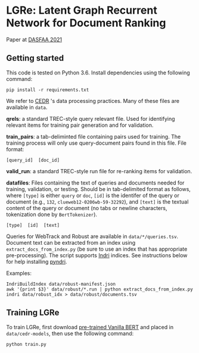 # LGRe: Latent Graph Recurrent Network for Document Ranking
Paper at [DASFAA 2021](http://dm.iis.sinica.edu.tw/DASFAA2021/index.html)
## Getting started

This code is tested on Python 3.6. Install dependencies using the following command:

```
pip install -r requirements.txt
```
We refer to [CEDR](https://github.com/Georgetown-IR-Lab/cedr) 's data processing practices.
Many of these files are available in `data`.

**qrels**: a standard TREC-style query relevant file. Used for identifying relevant items for
training pair generation and for validation.

**train_pairs**: a tab-deliminted file containing pairs used for training. The training process
will only use query-document pairs found in this file.
File format:

```
[query_id]	[doc_id]
```

**valid_run**: a standard TREC-style run file for re-ranking items for validation.

**datafiles**: Files containing the text of queries and documents needed for training, validation,
or testing. Should be in tab-delimited format as follows, where `[type]` is either `query` or `doc`,
`[id]` is the identifer of the query or document (e.g., `132`, `clueweb12-0206wb-59-32292`), and
`[text]` is the textual content of the query or document (no tabs or newline characters,
tokenization done by `BertTokenizer`).

```
[type]  [id]  [text]
```

Queries for WebTrack and Robust are available in `data/*/queries.tsv`.
Document text can be extracted from an index using `extract_docs_from_index.py` (be sure to use an
index that has appropriate pre-processing). The script supports [Indri](http://www.lemurproject.org/indri/)
indices. See instructions below for help installing [pyndri](https://github.com/cvangysel/pyndri).

Examples:

```
IndriBuildIndex data/robust-manifest.json
awk '{print $3}' data/robust/*.run | python extract_docs_from_index.py indri data/robust_idx > data/robust/documents.tsv
```

## Training LGRe
To train LGRe, first download [pre-trained Vanilla BERT](https://macavaney.us/cedr-models.tar) and placed in `data/cedr-models`, then use the following command:

```
python train.py
```
